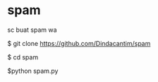 # spam
sc buat spam wa

$ git clone https://github.com/Dindacantim/spam

$ cd spam

$python spam.py
